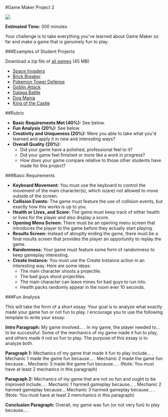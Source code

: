 #Game Maker Project 2

![](http://christensenacademy.org/modules/beginning-game-maker/challenges/project-2.png)

**Estimated Time:** 300 minutes

Your challenge is to take everything you've learned about Game Maker so far and make a game that is genuinely fun to play.

###Examples of Student Projects

Download a zip file of [all games](http://christensenacademy.org/modules/beginning-game-maker/challenges/example-projects/all-games.zip) (45 MB)

* [Space Invaders](http://christensenacademy.org/modules/beginning-game-maker/challenges/example-projects/space-invaders.html)
* [Brick Breaker](http://christensenacademy.org/modules/beginning-game-maker/challenges/example-projects/brick-breaker.html)
* [Pokemon Tower Defense](http://christensenacademy.org/modules/beginning-game-maker/challenges/example-projects/tower-defense.html)
* [Goblin Attack](http://christensenacademy.org/modules/beginning-game-maker/challenges/example-projects/goblins.html)
* [Galaga Battle](http://christensenacademy.org/modules/beginning-game-maker/challenges/example-projects/galaga-battle.html)
* [Dog Mania](http://christensenacademy.org/modules/beginning-game-maker/challenges/example-projects/dog-mania.html)
* [King of the Castle](http://christensenacademy.org/modules/beginning-game-maker/challenges/example-projects/king-of-the-castle.html)

##Rubric

* **Basic Requirements Met (40%):** See below.
* **Fun Analysis (20%):** See below.
* **Creativity and Uniqueness (20%):** Were you able to take what you'd learned and apply it in new and interesting ways?
* **Overall Quality (20%):**
  * Did your game have a polished, professional feel to it?
  * Did your game feel finished or more like a work in progress?
  * How does your game compare relative to those other students have made for this project?

###Basic Requirements
* **Keyboard Movement:** You must use the keyboard to control the movement of the main character(s), which is(are) not allowed to move outside of the screen.
* **Collision Events:** The game must feature the use of collision events, but exactly how this works is up to you.
* **Health or Lives, and Score:** The game must keep track of either health or lives for the player and also display a score.
* **Opening Menu Screen:** There must be an opening menu screen that introduces the player to the game before they actually start playing.
* **Results Screen:** Instead of abruptly ending the game, there must be a final results screen that provides the player an opportunity to replay the game.
* **Randomness:** Your game must feature some form of randomness to keep gameplay interesting.
* **Create Instance:** You must use the Create Instance action in an interesting way. Here are some ideas:
  * The main character shoots a projectile.
  * The bad guys shoot projectiles.
  * The main character can leave mines for bad guys to run into.
  * Health packs randomly appear in the room ever 10 seconds.


###Fun Analysis

This will take the form of a short essay. Your goal is to analyze what exactly made your game fun or not fun to play. I encourage you to use the following template to write your essay:

**Intro Paragraph:** My game involved... . In my game, the player needed to... to be successful. Some of the mechanics of my game made it fun to play, and others made it not so fun to play. The purpose of this essay is to analyze both.

**Paragraph 1:** Mechanics of my game that made it fun to play include... . Mechanic 1 made the game fun because... . Mechanic 2 made the game fun because... Mechanic 3 made the game fun because... . (Note: You must have at least 2 mechanics in this paragraph)

**Paragraph 2:** Mechanics of my game that are not so fun and ought to be improved include... . Mechanic 1 harmed gameplay because... . Mechanic 2 harmed gameplay because... Mechanic 3 harmed gameplay because... . (Note: You must have at least 2 menchanics in this paragraph)

**Conclusion Paragraph:** Overall, my game was fun (or not very fun) to play because... .
